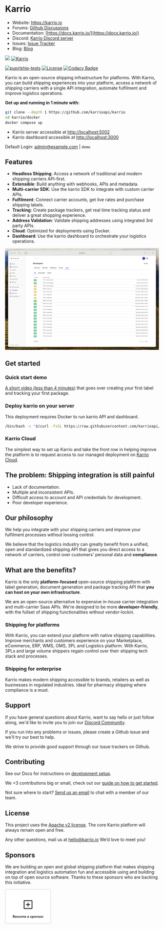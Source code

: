 # Karrio

-   Website: <https://karrio.io>
-   Forums: [Github Discussions](https://github.com/orgs/karrioapi/discussions)
-   Documentation: [https://docs.karrio.io/](https://docs.karrio.io/)
-   Discord: [Karrio Discord server](https://discord.gg/gS88uE7sEx)
-   Issues: [Issue Tracker](https://github.com/karrioapi/karrio/issues)
-   Blog: [Blog](https://karrio.io/blog)

<img referrerpolicy="no-referrer-when-downgrade" src="https://static.scarf.sh/a.png?x-pxid=e72dd847-dc7f-4f81-bce4-88eeb20d807f" />
<a href="https://karrio.io" target="_blank">
  <picture>
    <source media="(prefers-color-scheme: dark)" srcset="https://raw.githubusercontent.com/karrioapi/karrio/main/apps/api/karrio/server/static/extra/branding/logo-inverted.svg" height="100px" />
    <img alt="Karrio" src="https://raw.githubusercontent.com/karrioapi/karrio/main/apps/api/karrio/server/static/extra/branding/logo.svg" height="100px" />
  </picture>
</a>

[![puprlship-tests](https://github.com/karrioapi/karrio/actions/workflows/tests.yml/badge.svg)](https://github.com/karrioapi/karrio/actions/workflows/tests.yml)
[![License](https://img.shields.io/badge/License-Apache_2.0-blue.svg)](./LICENSE)
[![Codacy Badge](https://app.codacy.com/project/badge/Grade/cc2ac4fcb6004bca84e42a90d8acfe41)](https://www.codacy.com/gh/karrioapi/karrio/dashboard?utm_source=github.com&utm_medium=referral&utm_content=karrioapi/karrio&utm_campaign=Badge_Grade)

Karrio is an open-source shipping infrastructure for platforms. With Karrio, you can
build shipping experiences into your platform, access a network of shipping carriers
with a single API integration, automate fulfilment and improve logistics operations.

**Get up and running in 1 minute with:**

```sh
git clone --depth 1 https://github.com/karrioapi/karrio
cd karrio/docker
docker compose up
```

-   Karrio server accessible at <http://localhost:5002>
-   Karrio dashboard accessible at <http://localhost:3000>

Default Login: <admin@example.com> | `demo`

## Features

-   **Headless Shipping**: Access a network of traditional and modern shipping carriers API-first.
-   **Extensible**: Build anything with webhooks, APIs and metadata.
-   **Multi-carrier SDK**: Use the karrio SDK to integrate with custom carrier APIs.
-   **Fulfilment**: Connect carrier accounts, get live rates and purchase shipping labels.
-   **Tracking**: Create package trackers, get real time tracking status and deliver a great shopping experience.
-   **Address Validation**: Validate shipping addresses using integrated 3rd party APIs.
-   **Cloud**: Optimized for deployments using Docker.
-   **Dashboard**: Use the karrio dashboard to orchestrate your logistics operations.

<img alt="Karrio Dashboard" src="screenshots/dashboard.png" />

## Get started

### Quick start demo

[A short video (less than 4 minutes)](https://youtu.be/dFHZosJPaLI) that goes over creating your first label and tracking your first package.

### Deploy karrio on your server

This deployment requires Docker to run karrio API and dashboard. 

```bash
/bin/bash -c "$(curl -fsSL https://raw.githubusercontent.com/karrioapi/karrio/HEAD/bin/deploy-hobby)"
```

### Karrio Cloud

The simplest way to set up Karrio and take the front row in helping improve the platform is to request access to our managed deployment on [Karrio Cloud](https://www.karrio.io/get-started).

## The problem: Shipping integration is still painful

-   Lack of documentation.
-   Multiple and inconsistent APIs.
-   Difficult access to account and API credentials for development.
-   Poor developer experience.

## Our philosophy

We help you integrate with your shipping carriers and improve your fulfilment processes without loosing control.

We believe that the logistics industry can greatly benefit from a unified, open and standardized shipping API that gives you direct access to a network of carriers, control over customers' personal data and **compliance**.

## What are the benefits?

Karrio is the only **platform-focused** open-source shipping platform with label generation, document generation and package tracking API that **you can host on your own infrastructure**.

We are an open-source alternative to expensive in-house carrier integration and multi-carrier Saas APIs. We're designed to be more **developer-friendly**, with the fullset of shipping functionalities without vendor-lockin.

### Shipping for platforms

With Karrio, you can extend your platform with native shipping capabilities. Improve merchants and customers experience on your Marketplace, eCommerce, ERP, WMS, OMS, 3PL and Logistics platform.
With Karrio, 3PLs and large volume shippers regain control over their shipping tech stack and processes.

### Shipping for enterprise

Karrio makes modern shipping accessible to brands, retailers as well as businesses in regulated industries.
Ideal for pharmacy shipping where compliance is a must.

## Support

If you have general questions about Karrio, want to say hello or just follow along, we'd like to invite you to join our [Discord Community](https://discord.gg/gS88uE7sEx).

If you run into any problems or issues, please create a Github issue and we'll try our best to help.

We strive to provide good support through our issue trackers on Github. 

## Contributing

See our Docs for instructions on [development setup](https://docs.karrio.io/contributing/development).

We <3 contributions big or small, check out our [guide on how to get started](https://docs.karrio.io/contributing/guidlines).

Not sure where to start? [Send us an email](mailto:dev@karrio.com?subject=Pairing%20session&body=I'd%20like%20to%20do%20a%20pairing%20session!) to chat with a member of our team.

## License

This project uses the [Apache v2 license](LICENSE). The core Karrio platform will always remain open and free.

Any other questions, mail us at hello@karrio.io We’d love to meet you!

## Sponsors

We are building an open and global shipping platform that makes shipping integration and logistics automation fun and accessible using and building on top of open source software. Thanks to these sponsors who are backing this initiative.

<a href="https://github.com/sponsors/karrioapi" target="_blank"><img alt="New Sponsor" src="screenshots/become-a-sponsor.png" /></a>
